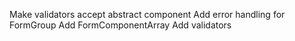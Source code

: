 Make validators accept abstract component
Add error handling for FormGroup
Add FormComponentArray
Add validators

